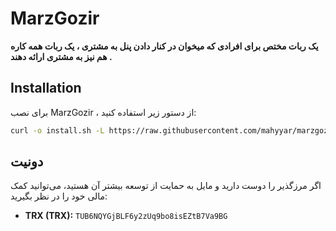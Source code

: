 # MarzGozir

**یک ربات مختص برای افرادی که میخوان در کنار دادن پنل به مشتری ، یک ربات همه کاره هم نیز به مشتری ارائه دهند .**
## Installation

برای نصب MarzGozir ، از دستور زیر استفاده کنید:

```bash
curl -o install.sh -L https://raw.githubusercontent.com/mahyyar/marzgozir/main/install.sh && bash install.sh
```
## دونیت
اگر مرزگذیر را دوست دارید و مایل به حمایت از توسعه بیشتر آن هستید، می‌توانید کمک مالی خود را در نظر بگیرید:

- **TRX (TRX):** `TUB6NQYGjBLF6y2zUq9bo8isEZtB7Va9BG`

